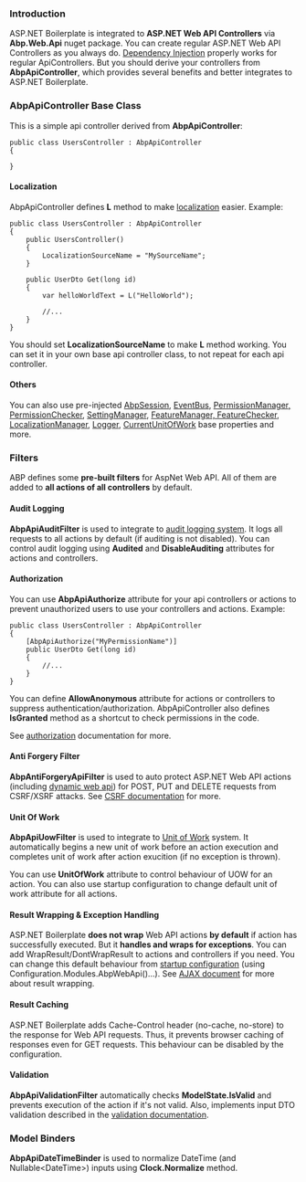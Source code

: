 ### Introduction

ASP.NET Boilerplate is integrated to **ASP.NET Web API Controllers** via
**Abp.Web.Api** nuget package. You can create regular ASP.NET Web API
Controllers as you always do. [Dependency
Injection](/Pages/Documents/Dependency-Injection) properly works for
regular ApiControllers. But you should derive your controllers from
**AbpApiController**, which provides several benefits and better
integrates to ASP.NET Boilerplate.

### AbpApiController Base Class

This is a simple api controller derived from **AbpApiController**:

    public class UsersController : AbpApiController
    {

    }

#### Localization

AbpApiController defines **L** method to make
[localization](/Pages/Documents/Localization) easier. Example:

    public class UsersController : AbpApiController
    {
        public UsersController()
        {
            LocalizationSourceName = "MySourceName";
        }

        public UserDto Get(long id)
        {
            var helloWorldText = L("HelloWorld");

            //...
        }
    }

You should set **LocalizationSourceName** to make **L** method working.
You can set it in your own base api controller class, to not repeat for
each api controller.

#### Others

You can also use pre-injected
[AbpSession](/Pages/Documents/Abp-Session),
[EventBus](/Pages/Documents/EventBus-Domain-Events), [PermissionManager,
PermissionChecker](/Pages/Documents/Authorization),
[SettingManager](/Pages/Documents/Setting-Management), [FeatureManager,
FeatureChecker](/Pages/Documents/Feature-Management),
[LocalizationManager](/Pages/Documents/Localization),
[Logger](/Pages/Documents/Logging),
[CurrentUnitOfWork](/Pages/Documents/Unit-Of-Work) base properties and
more.

### Filters

ABP defines some **pre-built filters** for AspNet Web API. All of them
are added to **all actions of all controllers** by default.

#### Audit Logging

**AbpApiAuditFilter** is used to integrate to [audit logging
system](Audit-Logging.html). It logs all requests to all actions by
default (if auditing is not disabled). You can control audit logging
using **Audited** and **DisableAuditing** attributes for actions and
controllers.

#### Authorization

You can use **AbpApiAuthorize** attribute for your api controllers or
actions to prevent unauthorized users to use your controllers and
actions. Example:

    public class UsersController : AbpApiController
    {
        [AbpApiAuthorize("MyPermissionName")]
        public UserDto Get(long id)
        {
            //...
        }
    }

You can define **AllowAnonymous** attribute for actions or controllers
to suppress authentication/authorization. AbpApiController also defines
**IsGranted** method as a shortcut to check permissions in the code.

See [authorization](/Pages/Documents/Authorization) documentation for
more. 

#### Anti Forgery Filter

**AbpAntiForgeryApiFilter** is used to auto protect ASP.NET Web API
actions (including [dynamic web api](Dynamic-Web-API.html)) for POST,
PUT and DELETE requests from CSRF/XSRF attacks. See [CSRF
documentation](XSRF-CSRF-Protection.html) for more. 

#### Unit Of Work

**AbpApiUowFilter** is used to integrate to [Unit of
Work](Unit-Of-Work.html) system. It automatically begins a new unit of
work before an action execution and completes unit of work after action
exucition (if no exception is thrown).

You can use **UnitOfWork** attribute to control behaviour of UOW for an
action. You can also use startup configuration to change default unit of
work attribute for all actions.

#### Result Wrapping & Exception Handling

ASP.NET Boilerplate **does not wrap** Web API actions **by default** if
action has successfully executed. But it **handles and wraps for
exceptions**. You can add WrapResult/DontWrapResult to actions and
controllers if you need. You can change this default behaviour from
[startup configuration](Startup-Configuration.html) (using
Configuration.Modules.AbpWebApi()...). See [AJAX
document](Javascript-API/AJAX.html) for more about result wrapping. 

#### Result Caching

ASP.NET Boilerplate adds Cache-Control header (no-cache, no-store) to
the response for Web API requests. Thus, it prevents browser caching of
responses even for GET requests. This behaviour can be disabled by the
configuration.

#### Validation

**AbpApiValidationFilter** automatically checks **ModelState.IsValid**
and prevents execution of the action if it's not valid. Also, implements
input DTO validation described in the [validation
documentation](Validating-Data-Transfer-Objects.html).

### Model Binders

**AbpApiDateTimeBinder** is used to normalize DateTime (and
Nullable&lt;DateTime&gt;) inputs using **Clock.Normalize** method.
